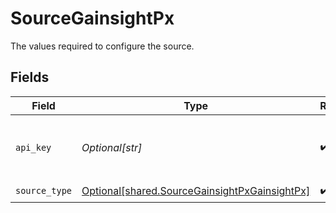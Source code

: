 # SourceGainsightPx

The values required to configure the source.


## Fields

| Field                                                                                                                   | Type                                                                                                                    | Required                                                                                                                | Description                                                                                                             |
| ----------------------------------------------------------------------------------------------------------------------- | ----------------------------------------------------------------------------------------------------------------------- | ----------------------------------------------------------------------------------------------------------------------- | ----------------------------------------------------------------------------------------------------------------------- |
| `api_key`                                                                                                               | *Optional[str]*                                                                                                         | :heavy_check_mark:                                                                                                      | The Aptrinsic API Key which is recieved from the dashboard settings (ref - https://app.aptrinsic.com/settings/api-keys) |
| `source_type`                                                                                                           | [Optional[shared.SourceGainsightPxGainsightPx]](undefined/models/shared/sourcegainsightpxgainsightpx.md)                | :heavy_check_mark:                                                                                                      | N/A                                                                                                                     |